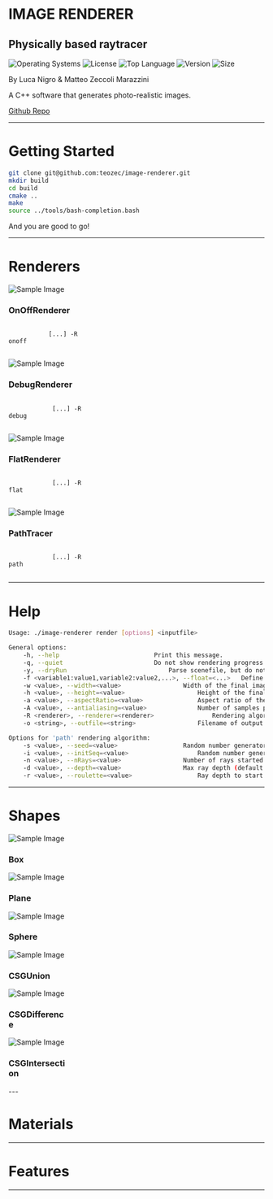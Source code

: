 <!-- .slide: data-state="layout-title"  -->

# IMAGE RENDERER

## Physically based raytracer

![Operating Systems](https://img.shields.io/badge/OS-Linux%20%7C%20MacOS%20%7C%20Windows-lightgrey)
![License](https://img.shields.io/github/license/teozec/image-renderer)
![Top Language](https://img.shields.io/github/languages/top/teozec/image-renderer)
![Version](https://img.shields.io/github/v/release/teozec/image-renderer)
![Size](https://img.shields.io/github/repo-size/teozec/image-renderer)

<p>By Luca Nigro & Matteo Zeccoli Marazzini</p>

<p>A C++ software that generates photo-realistic images.</p>
  
<p class="no-fragment btn-group" role="group" aria-label="Basic example">
<a class="btn btn-lg btn-warning text-dark" href="https://github.com/teozec/image-renderer">Github Repo</a>
</p>

---

# Getting Started

```bash [1|2-5|6]
git clone git@github.com:teozec/image-renderer.git
mkdir build
cd build
cmake ..
make
source ../tools/bash-completion.bash
```

And you are good to go!

---

# Renderers

<div class="card-group">
  <div class="card fragment fade-in-then-semi-out" style="width: 12em">
    <img data-src="images/empty_room.png" class="card-img-top img-fluid" alt="Sample Image">
    <div class="card-body">
      <h3 class="card-title">OnOffRenderer</h3>
      <p class="card-text">
          <code>
           [...] -R onoff
          </code>
      </p>
    </div>
  </div>
  <div class="card-group">
  <div class="card fragment fade-in-then-semi-out" style="width: 12em">
    <img data-src="images/empty_room.png" class="card-img-top img-fluid" alt="Sample Image">
    <div class="card-body">
      <h3 class="card-title">DebugRenderer</h3>
      <p class="card-text">
          <code>
            [...] -R debug
          </code>
      </p>
    </div>
  </div>
  <div class="card fragment fade-in-then-semi-out" style="width: 12em">
    <img data-src="images/empty_room.png" class="card-img-top img-fluid" alt="Sample Image">
    <div class="card-body">
      <h3 class="card-title">FlatRenderer</h3>
      <p class="card-text">
          <code>
            [...] -R flat
          </code>
      </p>
    </div>
  </div>
  <div class="card fragment fade-in-then-semi-out" style="width: 12em">
    <img data-src="images/empty_room.png" class="card-img-top img-fluid" alt="Sample Image">
    <div class="card-body">
      <h3 class="card-title">PathTracer</h3>
      <p class="card-text">
          <code>
            [...] -R path
          </code>
    </div>
  </div>
</div>

---

# Help

```bash [1|3-13|15-20]
Usage: ./image-renderer render [options] <inputfile>

General options:
	-h, --help							Print this message.
	-q, --quiet							Do not show rendering progress.
	-y, --dryRun							Parse scenefile, but do not render image. Useful to check correctness of scenes.
	-f <variable1:value1,variable2:value2,...>, --float=<...>	Define float variables to be used in the scenefile.
	-w <value>, --width=<value>					Width of the final image (default 640).
	-h <value>, --height=<value>					Height of the final image (default 480).
	-a <value>, --aspectRatio=<value>				Aspect ratio of the final image (default width/height).
	-A <value>, --antialiasing=<value>				Number of samples per single pixel (default 0). Must be a perfect square, e.g. 4.
	-R <renderer>, --renderer=<renderer>				Rendering algorithm (default 'path'). Can be 'path', 'debug', 'onoff', 'flat'.
	-o <string>, --outfile=<string>					Filename of output image (default input filename with '.pfm' extension).

Options for 'path' rendering algorithm:
	-s <value>, --seed=<value>					Random number generator seed (default 42).
	-i <value>, --initSeq=<value>					Random number generator init sequence (default 54).
	-n <value>, --nRays=<value>					Number of rays started at each intersection (default 3).
	-d <value>, --depth=<value>					Max ray depth (default 4).
	-r <value>, --roulette=<value>					Ray depth to start Russian roulette (default 3).
```

---

# Shapes

<div class="card-group">
  <div class="card fragment fade-in-then-semi-out" style="width: 8em">
    <img data-src="images/shape_box.gif" class="card-img-top img-fluid" alt="Sample Image">
    <div class="card-body">
      <h3 class="card-title">Box</h3>
    </div>
  </div>
</div>
<div class="card-group">
  <div class="card fragment fade-in-then-semi-out" style="width: 8em">
    <img data-src="images/shape_plane.gif" class="card-img-top img-fluid" alt="Sample Image">
    <div class="card-body">
      <h3 class="card-title">Plane</h3>
    </div>
  </div>
</div>
<div class="card-group">
  <div class="card fragment fade-in-then-semi-out" style="width: 8em">
    <img data-src="images/shape_sphere.gif" class="card-img-top img-fluid" alt="Sample Image">
    <div class="card-body">
      <h3 class="card-title">Sphere</h3>
    </div>
  </div>
</div>
<div class="card-group">
  <div class="card fragment fade-in-then-semi-out" style="width: 8em">
    <img data-src="images/shape_union.gif" class="card-img-top img-fluid" alt="Sample Image">
    <div class="card-body">
      <h3 class="card-title">CSGUnion</h3>
    </div>
  </div>
</div>
<div class="card-group">
  <div class="card fragment fade-in-then-semi-out" style="width: 8em">
    <img data-src="images/shape_difference.gif" class="card-img-top img-fluid" alt="Sample Image">
    <div class="card-body">
      <h3 class="card-title">CSGDifference</h3>
    </div>
  </div>
</div>
<div class="card-group">
  <div class="card fragment fade-in-then-semi-out" style="width: 8em">
    <img data-src="images/shape_intersection.gif" class="card-img-top img-fluid" alt="Sample Image">
    <div class="card-body">
      <h3 class="card-title">CSGIntersection</h3>
    </div>
  </div>
</div>
---

<!-- .slide: data-state="layout-background-video" data-background-video="images/materials.mp4" -->
  
# Materials

---

# Features

---

<!-- .slide: data-state="layout-background-image" data-background-image="images/antialiasing.gif" -->
